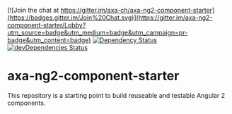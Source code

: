 [![Join the chat at https://gitter.im/axa-ch/axa-ng2-component-starter](https://badges.gitter.im/Join%20Chat.svg)](https://gitter.im/axa-ng2-component-starter/Lobby?utm_source=badge&utm_medium=badge&utm_campaign=pr-badge&utm_content=badge)
[![Dependency Status](https://david-dm.org/axa-ch/axa-ng2-component-starter.svg)](https://david-dm.org/axa-ch/axa-ng2-component-starter)
[![devDependencies Status](https://david-dm.org/axa-ch/axa-ng2-component-starter/dev-status.svg)](https://david-dm.org/axa-ch/axa-ng2-component-starter?type=dev)

# axa-ng2-component-starter
This repository is a starting point to build reuseable and testable Angular 2 components.
